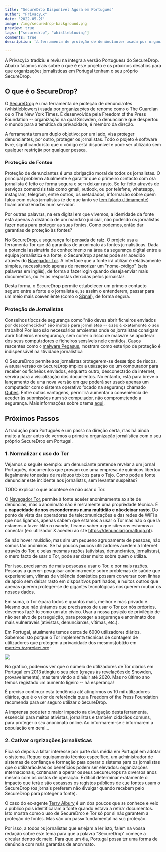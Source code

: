 ```yaml
---
title: "SecureDrop Disponível Agora em Português"
author: "PrivacyLx"
date: '2022-05-27'
image: /img/securedrop-background.png
preview: true
tags: ["securedrop", "whistleblowing"]
comments: true
description: "A ferramenta de proteção de denúnciantes usada por organizações de renome como o The Guardian ou o The New York Times está agora disponível em Português, graças à PrivacyLx. Não signfica que as organizações jornalisticas possam usar já esta ferramenta, mas pelos menos, estamos mais próximos dessa realidade!"

---
```


A PrivacyLx tradiziu e reviu na íntegra a versão Portuguesa do SecureDrop. Abaixo falamos mais sobre o que é este projeto e os próximos desafios para que organizações jornalísticas em Portugal tenham o seu próprio SecureDrop.

## O que é o SecureDrop?

O [SecureDrop](https://securedrop.org/) é uma ferramenta de proteção de denunciantes (whistleblowers) usada por organizações de renome como o The Guardian ou o The New York Times. É desenvolvida pela Freedom of the Press Foundation -- organização na qual Snowden, o denunciante que despertou o mundo para a temática da privacidade, é membro da direção.

A ferramenta tem um duplo objetivo: por um lado, visa proteger denunciantes, por outro, proteger os jornalistas. Todo o projeto é software livre, significando isto que o código está disponível e pode ser utilizado sem qualquer restrição por qualquer pessoa.

### Proteção de Fontes
Proteção de denunciantes é uma obrigação moral de todos os jornalistas. O principal problema atualmente é garantir que o primeiro contacto com o/a jornalista é feito de forma segura e sem deixar rasto. Se for feito através de serviços comerciais tais como gmail, outlook, ou por telefone, whatsapp, instagram, telegram, entre outros, os metadados, informação sobre quem falou com os/as jornalistas (e de que tanto se [tem falado ultimamente](https://direitosdigitais.pt/comunicacao/noticias/135-queixa-da-d3-leva-a-declaracao-de-inconstitucionalidade-da-lei-dos-metadados)) ficam armazenados num servidor. 

Por outras palavras, na era digital em que vivemos, a identidade da fonte está apenas à distância de um mandato judicial, não podendo os jornalistas fazer nada para proteger as suas fontes. Como podemos, então dar garantias de proteção às fontes?

No SecureDrop, a segurança foi pensada de raíz. O projeto usa a ferramenta Tor que dá garantias de anonimato às fontes jornalísticas. Dada a potencial assimetria de conhecimento na área da segurança digital entre a equipa jornalística e a fonte, o SecureDrop apenas pode ser acedido através do [Navegador Tor](https://torproject.org). A interface que a fonte irá utilizar é relativamente simples, necessitando apenas de memorizar um "nome-código" (seis palavras em inglês), de forma a fazer login quando deseja enviar mais documentos, ou ler as respostas deixadas pelos jornaistas.

Desta forma, o SecureDrop permite estabelecer um primero contacto seguro entre a fonte e o jornalista e, se assim o entenderem, passar para um meio mais conveniênte (como o [Signal](signal.org)), de forma segura.

### Proteção de Jornalistas
Conselhos típcos de segurança como "não deves abrir ficheiros enviados por desconhecidos" são inúteis para jornalistas -- esse é exatamente o seu trabalho! Por isso são necessários ambientes onde os jornalistas consigam abrir ficheiros em segurança, sem correr o risco de malware se apoderar dos seus computadores e ficheiros sensíveis nele contidos. Casos rescentes como o [malware Pegasus](https://en.wikipedia.org/wiki/Pegasus_Project_(investigation)), mostram como este tipo de proteção é indispensável na atividade jornalística.

O SecureDrop permite aos jornalistas protegerem-se desse tipo de riscos. A atutal versão do SecureDrop implica a utilização de um computador para receber os ficheiros enviados, enquanto outro, desconectado da internet, servirá para a visualização dos documentos. No entanto, está para breve o lançamento de uma nova versão em que poderá ser usado apenas um computador com o sistema operativo focado na segurança chamado [Qubes](qubes-os.org). Entre outras vantagens, permitirá aumentar a conveniência de aceder às submissões num só computador, não comprometendo a segurança. Mais informações sobre o tema [aqui](https://securedrop.org/news/road-towards-integrated-securedrop-workstation/).

## Próximos Passos
A tradução para Português é um passo na direção certa, mas há ainda muito a fazer antes de vermos a primeira organização jornalística com o seu próprio SecureDrop em Portugal.

### 1. Normalizar o uso do Tor
Vejamos o seguite exemplo: um denunciante pretende revelar a um jornal Português, documentos que provam que uma empresa de químicos libertou ilegalmente toneadas de resíduos tóxicos para o Tejo. Como pode a fonte denunciar este incidente aos jornalistas, sem levantar suspeitas? 

TODO explicar o que acontece se não usar o Tor.

O [Navegador Tor](https://torproject.org/), permite à fonte aceder anonimamente ao site de denúncias, mas o anonimato não é meramente uma propriedade técnica. É a **capacidade de nos escondermos numa multidão e não deixar rasto**. Do ponto de vista das operadoras de telecomunicações e das redes de WiFi a que nos ligamos, apenas sabem que estamos a usar o Tor mas não o que lá estamos a fazer. Não o usando, ficam a saber a que sites nos estamos a conectar (ex: utilizador X acedeu ao site https://denunciar.jornaltuga.pt).

Se não hover multidão, mas sim um pequeno agrupamento de pessoas, não somos tão anónimos. Se há poucos poucos utilizadores acedem à Internet através do Tor, e pelas mesmas razões (ativistas, denunciantes, jornalistas), o mero facto de usar o Tor, pode ser dizer muito sobre quem o utiliza.

Por isso, precisamos de mais pessoas a usar o Tor, e por mais razões. Pessoas a querem pesquisar anónimamente sobre problemas de saúde que experienciam, vítimas de violência doméstica possam conversar com linhas de apoio sem deixar rasto em dispositivos partilhados, e muitos outros que apenas querem proteger-se de gigantes tecnológicas nos querem roubar os nossos dados.
 
Em suma, o Tor é para todos e quantos mais, melhor e mais privado é. Mesmo que não sintamos que precisamos de usar o Tor por nós próprios, devemos fazê-lo como um ato cívico. Usar a nossa posição de privilégio de não ser alvo de perseguição, para proteger a segurança e anonimato dos mais vulneraveis (ativistas, denunciantes, vítimas, etc.). 

Em Portugal, atualmente temos cerca de 6000 utilizadores diários. Sabemos isto porque o Tor implementa técnicas de contagem de utilizadores que protegem a privacidade dos mesmos(obtido em [metrics.torproject.org](https://metrics.torproject.org/userstats-relay-country.html?start=2012-02-26&end=2022-05-27&country=pt&events=off): 

![](/img/tor-metrics-statistics-portugal.png)

No gráfico, podemos ver que o número de utilizadores de Tor diários em Portugal em 2013 atingiu o seu pico (graças às revelações do Snowden, provavelemente), mas tem vindo a dimiuir até 2020. Mas no último ano temos registado um aumento ligeiro -- há esperança! 

É preciso continuar esta tendência até atingirmos os 10 mil utilizadores diários, que é o valor de referência que a Freedom of the Press Foundation recomenda para ser seguro utilizar o SecureDrop.

A imprensa pode ter o maior impacto na divulgação desta ferramenta, essencial para muitos ativistas, jornalistas e também cidadãos comuns, para proteger o seu anonimato online. Ao informarem-se e informarem a população em geral...

### 2. Cativar orgnizações jornalísticas

Fica só depois a faltar interesse por parte dos média em Portugal em adotar o sistema. Requer equipamento técnico específico, um administrador de sistemas de confiança e formação para operar o sistema para os jornalistas que o utilizarão.Mas os benefícios podem ser elevados: organizações internacionais, continuam a operar os seus SecureDrops há diversos anos mesmo com os custos de operação. É difícil determinar exatamente o impacto que terá e são escassos os registos públicos de que fontes usam o SecureDrop (os jornais preferem não divulgar quando recebem pelo SecureDrop para proteger a fonte). 

O caso do ex-agente [Terry Albury](https://en.wikipedia.org/wiki/Terry_J._Albury) é um dos poucos que se conhece e veio a público pois identificaram a fonte quando estava a retirar documentos. Isto mostra como o uso de SecureDrop e Tor só por si não garantem a proteção de fontes. Mas são um passo fundamental na sua proteção.

Por isso, a todos os jornalistas que estejam a ler isto, falem na vossa redação sobre este tema para que a palavra "SecureDrop" começe a circular dentro do meio. Para que um dia, Portugal possa ter uma forma de denúncia com mais garantias de anonimato.
